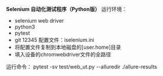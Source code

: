 **Selenium 自动化测试程序（Python版）**
运行环境：
- selenium web driver
- python3
- pytest
- git
12345
配置文件：iselenium.ini
- 将配置文件复制到本地磁盘的[user.home]目录
- 填入设备的chromwebdriver文件的全路径

运行命令：
pytest -sv test/web_ut.py --alluredir ./allure-results
